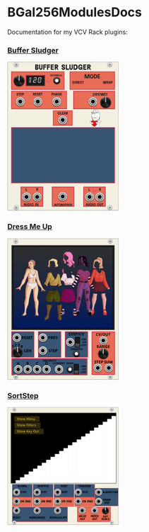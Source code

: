 # BGal256ModulesDocs
Documentation for my VCV Rack plugins:

### [Buffer Sludger](https://github.com/Shtrompel/BGal256ModulesDocs/blob/main/BufferSludger.md)

<img src="https://github.com/Shtrompel/BGal256ModulesDocs/blob/main/BufferSludgerRaw.png?raw=true" style="width:50%;">

### [Dress Me Up](https://github.com/Shtrompel/BGal256ModulesDocs/blob/main/DressMeUp.md)

<img src="https://github.com/Shtrompel/BGal256ModulesDocs/blob/main/DressMeUpRaw.png?raw=true" style="width:50%;">

### [SortStep](https://github.com/Shtrompel/BGal256ModulesDocs/blob/main/SortStep.md)

<img src="https://github.com/Shtrompel/BGal256ModulesDocs/blob/main/SortStepRaw.png?raw=true" style="width:50%;">
